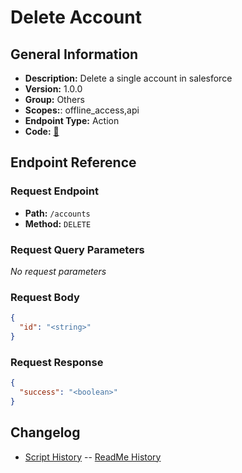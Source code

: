 # Delete Account

## General Information

- **Description:** Delete a single account in salesforce
- **Version:** 1.0.0
- **Group:** Others
- **Scopes:**: offline_access,api
- **Endpoint Type:** Action
- **Code:** [🔗](https://github.com/NangoHQ/integration-templates/tree/main/integrations/salesforce-sandbox/actions/delete-account.ts)

## Endpoint Reference

### Request Endpoint

- **Path:** `/accounts`
- **Method:** `DELETE`

### Request Query Parameters

_No request parameters_

### Request Body

```json
{
  "id": "<string>"
}
```

### Request Response

```json
{
  "success": "<boolean>"
}
```

## Changelog

- [Script History](https://github.com/NangoHQ/integration-templates/commits/main/integrations/salesforce-sandbox/actions/delete-account.ts)
-- [ReadMe History](https://github.com/NangoHQ/integration-templates/commits/main/integrations/salesforce-sandbox/actions/delete-account.md)
